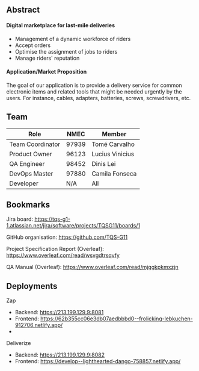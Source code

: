 ## Abstract

#### Digital marketplace for last-mile deliveries
* Management of a dynamic workforce of riders
* Accept orders
* Optimise the assignment of jobs to riders
* Manage riders' reputation

#### Application/Market Proposition

The goal of our application is to provide a delivery service for common electronic items and related tools that might be needed urgently by the users. For instance, cables, adapters, batteries, screws, screwdrivers, etc.


## Team

| Role             | NMEC  | Member          |
| ---------------- | ----- | --------------- |
| Team Coordinator | 97939 | Tomé Carvalho   |
| Product Owner    | 96123 | Lucius Vinicius |
| QA Engineer      | 98452 | Dinis Lei       |
| DevOps Master    | 97880 | Camila Fonseca  |
| Developer        | N/A   | All             |

## Bookmarks

Jira board: https://tqs-g1-1.atlassian.net/jira/software/projects/TQSG11/boards/1

GitHub organisation: https://github.com/TQS-G11

Project Specification Report (Overleaf): https://www.overleaf.com/read/wsvgdtrsqvfy

QA Manual (Overleaf): https://www.overleaf.com/read/mjggkpkmxzjn

## Deployments
Zap
  - Backend: https://213.199.129.9:8081
  - Frontend: https://62b355cc06e3db07aedbbbd0--frolicking-lebkuchen-912706.netlify.app/
  - 
Deliverize
  - Backend: https://213.199.129.9:8082
  - Frontend: https://develop--lighthearted-dango-758857.netlify.app/

